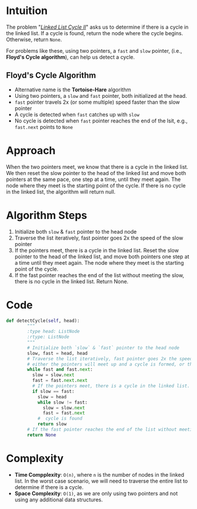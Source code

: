 # Intuition

The problem "*[Linked List Cycle II](https://leetcode.com/problems/linked-list-cycle-ii/)*" asks us to determine if there is a cycle in the linked list. If a cycle is found, return the node where the cycle begins. Otherwise, return `None`.

For problems like these, using two pointers, a `fast` and `slow` pointer, (i.e., **Floyd's Cycle algorithm**), can help us detect a cycle.

## Floyd's Cycle Algorithm

- Alternative name is the **Tortoise-Hare** algorithm
- Using two pointers, a `slow` and `fast` pointer, both initialized at the head.
- `fast` pointer travels 2x (or some multiple) speed faster than the slow pointer
- A cycle is detected when `fast` catches up with `slow`
- No cycle is detected when `fast` pointer reaches the end of the lsit, e.g., `fast.next` points to `None`

# Approach

When the two pointers meet, we know that there is a cycle in the linked list.
We then reset the slow pointer to the head of the linked list and move both pointers at the same pace, one step at a time, until they meet again.
The node where they meet is the starting point of the cycle.
If there is no cycle in the linked list, the algorithm will return null.

# Algorithm Steps

1. Initialize both `slow` & `fast` pointer to the head node
1. Traverse the list iteratively, fast pointer goes 2x the speed of the slow pointer
1. If the pointers meet, there is a cycle in the linked list. Reset the slow pointer to the head of the linked list, and move both pointers one step at a time until they meet again. The node where they meet is the starting point of the cycle.
1. If the fast pointer reaches the end of the list without meeting the slow, there is no cycle in the linked list. Return None.

# Code

```python
def detectCycle(self, head):
        """
        :type head: ListNode
        :rtype: ListNode
        """
        # Initialize both `slow` & `fast` pointer to the head node
        slow, fast = head, head
        # Traverse the list iteratively, fast pointer goes 2x the speed of the slow pointer (Floyd's Cycle Algorithm)
        # either the pointers will meet up and a cycle is formed, or there is no cycle
        while fast and fast.next:
          slow = slow.next
          fast = fast.next.next
          # If the pointers meet, there is a cycle in the linked list. Reset the slow pointer to the head of the linked list, and move both pointers one step at a time until they meet again. The node where they meet is the starting point of the cycle.
          if slow == fast:
            slow = head
            while slow != fast:
              slow = slow.next
              fast = fast.next
            #  cycle is found
            return slow
        # If the fast pointer reaches the end of the list without meeting the slow, there is no cycle in the linked list. Return None.
        return None
```

# Complexity

- **Time Compplexity**: `O(n)`,  where `n` is the number of nodes in the linked list. In the worst case scenario, we will need to traverse the entire list to determine if there is a cycle.
- **Space Complexity**: `O(1)`, as we are only using two pointers and not using any additional data structures.
